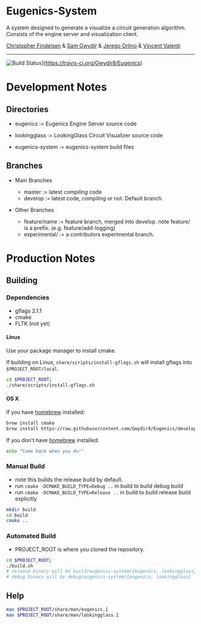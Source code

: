 # Eugenics-System
A system designed to generate a visualize a circuit generation algorithm.
Consists of the engine server and visualization client.

[Christopher Findeisen](mailto:cfindeisen7@email.tamu.edu) & [Sam Gwydir](mailto:gwydir8@gmail.com) & [Jerego Orlino](mailto:jjo498@email.tamu.edu) & [Vincent Valenti](mailto:vincentv18@email.tamu.edu)

----------
![Build Status](https://travis-ci.org/Gwydir8/Eugenics.svg?branch=develop)](https://travis-ci.org/Gwydir8/Eugenics)

# Development Notes

## Directories

- eugenics := Eugenics Engine Server source code
- lookingglass := LookingGlass Circuit Visualizer source code

- eugenics-system := eugenics-system build files

## Branches

* Main Branches
  - master := latest *compiling* code
  - develop := latest code, compiling or not. Default branch.

* Other Branches
  - feature/name := feature branch, merged into develop. note feature/ is a prefix. (e.g. feature/add-logging)
  - experimental/<name> := a contributors experimental branch.

# Production Notes

## Building
### Dependencies
- gflags 2.1.1
- cmake
- FLTK (not yet)

#### Linux
Use your package manager to install cmake.

If building on Linux, `share/scripts/install-gflags.sh` will install gflags into `$PROJECT_ROOT/local`.

```bash
cd $PROJECT_ROOT;
./share/scripts/install-gflags.sh
```

#### OS X
If you have [homebrew](https://github.com/Homebrew/homebrew) installed:
```bash
brew install cmake
brew install https://raw.githubusercontent.com/Gwydir8/Eugenics/develop/share/scripts/gflags.rb
```

If you don't have [homebrew](https://github.com/Homebrew/homebrew) installed:
```bash
echo "Come back when you do!"
```

### Manual Build
- note this builds the release build by default.
- run `cmake -DCMAKE_BUILD_TYPE=Debug ..` in build to build debug build
- run `cmake -DCMAKE_BUILD_TYPE=Release ..` in build to build release build explicitly

```bash
mkdir build
cd build
cmake ..
```

### Automated Build
- PROJECT_ROOT is where you cloned the repository.
```bash
cd $PROJECT_ROOT;
./build.sh
# release binary will be build/eugenics-system/{eugenics, lookingglass}
# debug binary will be debug/eugenics-system/{eugenics, lookingglass}
```

## Help
```bash
man $PROJECT_ROOT/share/man/eugenics.1
man $PROJECT_ROOT/share/man/lookingglass.1
```
